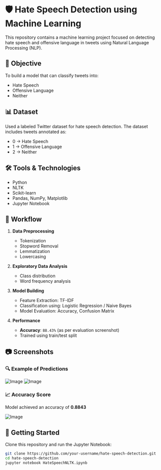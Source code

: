 # 🛡️ Hate Speech Detection using Machine Learning

This repository contains a machine learning project focused on detecting hate speech and offensive language in tweets using Natural Language Processing (NLP).

## 🧠 Objective

To build a model that can classify tweets into:
- Hate Speech
- Offensive Language
- Neither

## 📊 Dataset

Used a labeled Twitter dataset for hate speech detection. The dataset includes tweets annotated as:
- 0 → Hate Speech
- 1 → Offensive Language
- 2 → Neither

## 🛠️ Tools & Technologies

- Python
- NLTK
- Scikit-learn
- Pandas, NumPy, Matplotlib
- Jupyter Notebook

## 🔎 Workflow

1. **Data Preprocessing**
   - Tokenization
   - Stopword Removal
   - Lemmatization
   - Lowercasing

2. **Exploratory Data Analysis**
   - Class distribution
   - Word frequency analysis

3. **Model Building**
   - Feature Extraction: TF-IDF
   - Classification using: Logistic Regression / Naive Bayes
   - Model Evaluation: Accuracy, Confusion Matrix

4. **Performance**
   - **Accuracy**: `88.43%` (as per evaluation screenshot)
   - Trained using train/test split

## 📷 Screenshots

### 🔍 Example of Predictions

![Image](https://github.com/user-attachments/assets/21dce061-e8d7-4f80-9f9b-5eb37d61f093)
![Image](https://github.com/user-attachments/assets/0414182b-f4f9-4eb2-a3a3-ebb93758736b)

### 📈 Accuracy Score
Model achieved an accuracy of **0.8843**

![Image](https://github.com/user-attachments/assets/8047f87b-38c5-4303-8a1a-afc2b6d6ba79)

## 🚀 Getting Started

Clone this repository and run the Jupyter Notebook:

```bash
git clone https://github.com/your-username/hate-speech-detection.git
cd hate-speech-detection
jupyter notebook HateSpeechNLTK.ipynb
